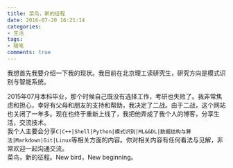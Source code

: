 ```yaml
---
title: 菜鸟，新的征程
date: 2016-07-20 16:21:14
categories:
- 生活
tags:
- 随笔
comments: true
---
```


我想首先我要介绍一下我的现状。我目前在北京理工读研究生，研究方向是模式识别与智能系统。<br/>
<!--more-->
2015年07月本科毕业，那个时候自己既没有选择工作，考研也失败了。我非常焦虑和担心，幸好有父母和朋友的支持和帮助，我决定了二战。由于二战，这个网站也关闭了一年多。现在也终于重新上线了，我把他弄成了我个人的博客，分享生活，交流技术。<br/>
我个人主要会分享`C|C++|Shell|Python|模式识别|ML&&DL|数据结构与算法|Markdown|Git|Linux`等相关方面的内容。你对相关内容有任何看法与见解，非常欢迎一起沟通交流。<br/>
菜鸟，新的征程。New bird，New beginning。



